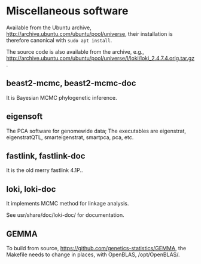 # Miscellaneous software

Available from the Ubuntu archive, http://archive.ubuntu.com/ubuntu/pool/universe, their installation is therefore canonical with ```sudo apt install```.

The source code is also available from the archive, e.g., http://archive.ubuntu.com/ubuntu/pool/universe/l/loki/loki_2.4.7.4.orig.tar.gz.

## beast2-mcmc, beast2-mcmc-doc

It is Bayesian MCMC phylogenetic inference.

## eigensoft

The PCA software for genomewide data; The executables are eigenstrat, eigenstratQTL, smarteigenstrat, smartpca, pca, etc.

## fastlink, fastlink-doc

It is the old merry fastlink 4.1P..

## loki, loki-doc

It implements MCMC method for linkage analysis.

See usr/share/doc/loki-doc/ for documentation.

## GEMMA

To build from source, https://github.com/genetics-statistics/GEMMA, the Makefile needs to change in places, with OpenBLAS, /opt/OpenBLAS/.

